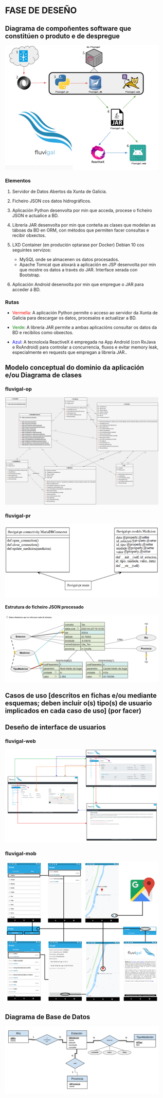 # FASE DE DESEÑO

## Diagrama de compoñentes software que constitúen o produto e de despregue

![Contorno](img/4_contorno_numeros.png)

### Elementos
1. Servidor de Datos Abertos da Xunta de Galicia.

2. Ficheiro JSON cos datos hidrográficos.

3. Aplicación Python desenvolta por min que acceda, procese o ficheiro JSON e actualice a BD.

4. Librería JAR desenvolta por min que conteña as clases que modelan as táboas da BD en ORM, con métodos que permiten facer consultas e recibir obxectos.

5. LXD Container (en produción optarase por Docker) Debian 10 cos seguintes servizos:
    + MySQL onde se almacenen os datos procesados.
    + Apache Tomcat que aloxará a aplicación en JSP desenvolta por min que mostre os datos a través do JAR. Interface xerada con Bootstrap.

6. Aplicación Android desenvolta por min que empregue o JAR para acceder á BD.
### Rutas
+ <span style="color:red">Vermella</span>: A aplicación Python permite o acceso ao servidor da Xunta de Galicia para descargar os datos, procesalos e actualizar a BD.

+ <span style="color:green">Verde</span>: A librería JAR permite a ambas aplicacións consultar os datos da BD e recibilos como obxectos.

+ <span style="color:blue">Azul</span>: A tecnoloxía ReactiveX é empregada na App Android (con RxJava e RxAndroid) para controlar a concurrencia, fluxos e evitar memory leak, especialmente en requests que empregan a librería JAR..

## Modelo conceptual do dominio da aplicación e/ou Diagrama de clases

### fluvigal-op

![Diagrama UML](img/4_uml-fluvigal-op.png)

### fluvigal-pr

![Diagrama UML](img/4_uml-fluvigal-pr.png)

#### Estrutura do ficheiro JSON procesado

![Diagrama JSON](img/4_json_structure.png)

## Casos de uso [descritos en fichas e/ou mediante esquemas; deben incluír o(s) tipo(s) de usuario implicados en cada caso de uso] (por facer)

## Deseño de interface de usuarios

### fluvigal-web

![Mockup](img/4_web_mockup.png)

### fluvigal-mob

![Mockup](img/4_mob_mockup.png)

## Diagrama de Base de Datos

![EE-R](img/4_eer.png)
